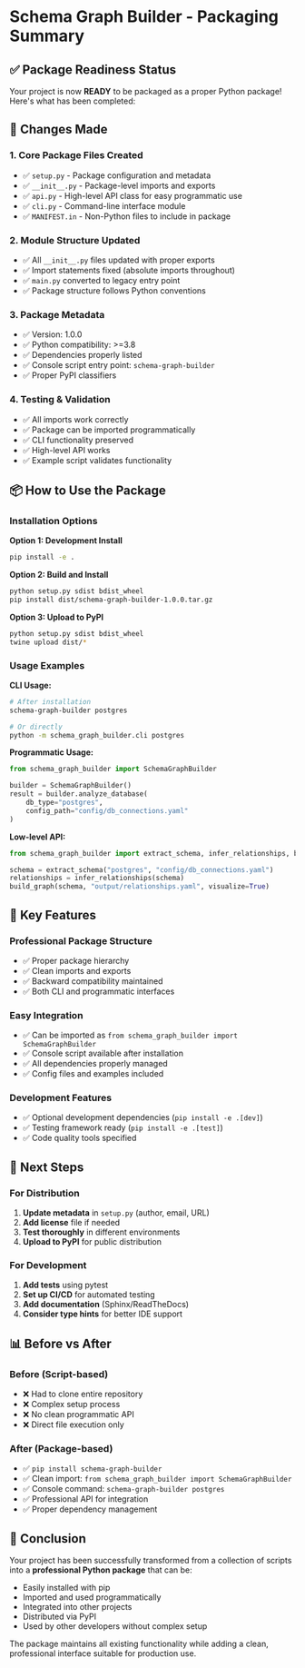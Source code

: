 # Schema Graph Builder - Packaging Summary

## ✅ Package Readiness Status

Your project is now **READY** to be packaged as a proper Python package! Here's what has been completed:

## 🔧 Changes Made

### 1. **Core Package Files Created**
- ✅ `setup.py` - Package configuration and metadata
- ✅ `__init__.py` - Package-level imports and exports
- ✅ `api.py` - High-level API class for easy programmatic use
- ✅ `cli.py` - Command-line interface module
- ✅ `MANIFEST.in` - Non-Python files to include in package

### 2. **Module Structure Updated**
- ✅ All `__init__.py` files updated with proper exports
- ✅ Import statements fixed (absolute imports throughout)
- ✅ `main.py` converted to legacy entry point
- ✅ Package structure follows Python conventions

### 3. **Package Metadata**
- ✅ Version: 1.0.0
- ✅ Python compatibility: >=3.8
- ✅ Dependencies properly listed
- ✅ Console script entry point: `schema-graph-builder`
- ✅ Proper PyPI classifiers

### 4. **Testing & Validation**
- ✅ All imports work correctly
- ✅ Package can be imported programmatically
- ✅ CLI functionality preserved
- ✅ High-level API works
- ✅ Example script validates functionality

## 📦 How to Use the Package

### Installation Options

**Option 1: Development Install**
```bash
pip install -e .
```

**Option 2: Build and Install**
```bash
python setup.py sdist bdist_wheel
pip install dist/schema-graph-builder-1.0.0.tar.gz
```

**Option 3: Upload to PyPI**
```bash
python setup.py sdist bdist_wheel
twine upload dist/*
```

### Usage Examples

**CLI Usage:**
```bash
# After installation
schema-graph-builder postgres

# Or directly
python -m schema_graph_builder.cli postgres
```

**Programmatic Usage:**
```python
from schema_graph_builder import SchemaGraphBuilder

builder = SchemaGraphBuilder()
result = builder.analyze_database(
    db_type="postgres",
    config_path="config/db_connections.yaml"
)
```

**Low-level API:**
```python
from schema_graph_builder import extract_schema, infer_relationships, build_graph

schema = extract_schema("postgres", "config/db_connections.yaml")
relationships = infer_relationships(schema)
build_graph(schema, "output/relationships.yaml", visualize=True)
```

## 🎯 Key Features

### Professional Package Structure
- ✅ Proper package hierarchy
- ✅ Clean imports and exports
- ✅ Backward compatibility maintained
- ✅ Both CLI and programmatic interfaces

### Easy Integration
- ✅ Can be imported as `from schema_graph_builder import SchemaGraphBuilder`
- ✅ Console script available after installation
- ✅ All dependencies properly managed
- ✅ Config files and examples included

### Development Features
- ✅ Optional development dependencies (`pip install -e .[dev]`)
- ✅ Testing framework ready (`pip install -e .[test]`)
- ✅ Code quality tools specified

## 🚀 Next Steps

### For Distribution
1. **Update metadata** in `setup.py` (author, email, URL)
2. **Add license** file if needed
3. **Test thoroughly** in different environments
4. **Upload to PyPI** for public distribution

### For Development
1. **Add tests** using pytest
2. **Set up CI/CD** for automated testing
3. **Add documentation** (Sphinx/ReadTheDocs)
4. **Consider type hints** for better IDE support

## 📊 Before vs After

### Before (Script-based)
- ❌ Had to clone entire repository
- ❌ Complex setup process
- ❌ No clean programmatic API
- ❌ Direct file execution only

### After (Package-based)
- ✅ `pip install schema-graph-builder`
- ✅ Clean import: `from schema_graph_builder import SchemaGraphBuilder`
- ✅ Console command: `schema-graph-builder postgres`
- ✅ Professional API for integration
- ✅ Proper dependency management

## 🎉 Conclusion

Your project has been successfully transformed from a collection of scripts into a **professional Python package** that can be:
- Easily installed with pip
- Imported and used programmatically
- Integrated into other projects
- Distributed via PyPI
- Used by other developers without complex setup

The package maintains all existing functionality while adding a clean, professional interface suitable for production use. 